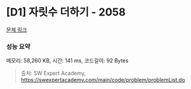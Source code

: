 # [D1] 자릿수 더하기 - 2058 

[문제 링크](https://swexpertacademy.com/main/code/problem/problemDetail.do?contestProbId=AV5QPRjqA10DFAUq) 

### 성능 요약

메모리: 58,260 KB, 시간: 141 ms, 코드길이: 92 Bytes



> 출처: SW Expert Academy, https://swexpertacademy.com/main/code/problem/problemList.do